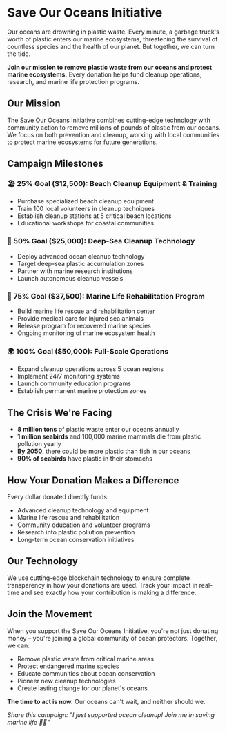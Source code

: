 # Save Our Oceans Initiative

Our oceans are drowning in plastic waste. Every minute, a garbage truck's worth of plastic enters our marine ecosystems, threatening the survival of countless species and the health of our planet. But together, we can turn the tide.

**Join our mission to remove plastic waste from our oceans and protect marine ecosystems.** Every donation helps fund cleanup operations, research, and marine life protection programs.

## Our Mission

The Save Our Oceans Initiative combines cutting-edge technology with community action to remove millions of pounds of plastic from our oceans. We focus on both prevention and cleanup, working with local communities to protect marine ecosystems for future generations.

## Campaign Milestones

### 🏖️ 25% Goal ($12,500): Beach Cleanup Equipment & Training
- Purchase specialized beach cleanup equipment
- Train 100 local volunteers in cleanup techniques
- Establish cleanup stations at 5 critical beach locations
- Educational workshops for coastal communities

### 🌊 50% Goal ($25,000): Deep-Sea Cleanup Technology
- Deploy advanced ocean cleanup technology
- Target deep-sea plastic accumulation zones
- Partner with marine research institutions
- Launch autonomous cleanup vessels

### 🐢 75% Goal ($37,500): Marine Life Rehabilitation Program
- Build marine life rescue and rehabilitation center
- Provide medical care for injured sea animals
- Release program for recovered marine species
- Ongoing monitoring of marine ecosystem health

### 🌍 100% Goal ($50,000): Full-Scale Operations
- Expand cleanup operations across 5 ocean regions
- Implement 24/7 monitoring systems
- Launch community education programs
- Establish permanent marine protection zones

## The Crisis We're Facing

- **8 million tons** of plastic waste enter our oceans annually
- **1 million seabirds** and 100,000 marine mammals die from plastic pollution yearly
- **By 2050**, there could be more plastic than fish in our oceans
- **90% of seabirds** have plastic in their stomachs

## How Your Donation Makes a Difference

Every dollar donated directly funds:
- Advanced cleanup technology and equipment
- Marine life rescue and rehabilitation
- Community education and volunteer programs
- Research into plastic pollution prevention
- Long-term ocean conservation initiatives

## Our Technology

We use cutting-edge blockchain technology to ensure complete transparency in how your donations are used. Track your impact in real-time and see exactly how your contribution is making a difference.

## Join the Movement

When you support the Save Our Oceans Initiative, you're not just donating money – you're joining a global community of ocean protectors. Together, we can:

- Remove plastic waste from critical marine areas
- Protect endangered marine species
- Educate communities about ocean conservation
- Pioneer new cleanup technologies
- Create lasting change for our planet's oceans

**The time to act is now.** Our oceans can't wait, and neither should we.

*Share this campaign: "I just supported ocean cleanup! Join me in saving marine life 🌊🐠"*